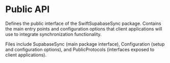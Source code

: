 # Public API

Defines the public interface of the SwiftSupabaseSync package. Contains the main entry points and configuration options that client applications will use to integrate synchronization functionality.

Files include SupabaseSync (main package interface), Configuration (setup and configuration options), and PublicProtocols (interfaces exposed to client applications).
